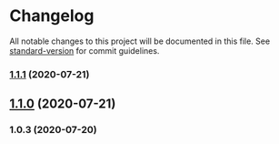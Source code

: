 # Changelog

All notable changes to this project will be documented in this file. See [standard-version](https://github.com/conventional-changelog/standard-version) for commit guidelines.

### [1.1.1](https://github.com/sam0sva1/classifizer/compare/v1.1.0...v1.1.1) (2020-07-21)

## [1.1.0](https://github.com/sam0sva1/classifizer/compare/v1.0.3...v1.1.0) (2020-07-21)

### 1.0.3 (2020-07-20)
